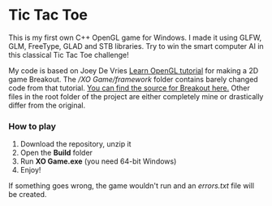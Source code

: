 # Tic Tac Toe
This is my first own C++ OpenGL game for Windows. I made it using GLFW, GLM, FreeType, GLAD and STB libraries.
Try to win the smart computer AI in this classical Tic Tac Toe challenge!

My code is based on Joey De Vries [Learn OpenGL tutorial](https://learnopengl.com/) for making a 2D game Breakout. The */XO Game/framework* folder contains barely changed code from that tutorial. [You can find the source for Breakout here.](https://github.com/JoeyDeVries/LearnOpenGL/tree/master/src/7.in_practice/3.2d_game/0.full_source) Other files in the root folder of the project are either completely mine or drastically differ from the original.
 ### How to play
 1. Download the repository, unzip it
 2. Open the **Build** folder
 3. Run **XO Game.exe** (you need 64-bit Windows)
 4. Enjoy!

If something goes wrong, the game wouldn't run and an *errors.txt* file will be created.
